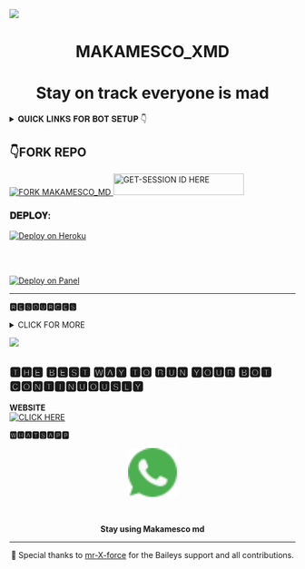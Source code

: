 <a><img src='https://files.catbox.moe/sigghy.jpg'/></a>
<h1 align="center"> MAKAMESCO_XMD </h1>
<h1 align="center"> Stay on track everyone is mad </h1>

<details>
  <summary>𝐐𝐔𝐈𝐂𝐊 𝐋𝐈𝐍𝐊𝐒 𝐅𝐎𝐑 𝐁𝐎𝐓 𝐒𝐄𝐓𝐔𝐏 👇</summary>
  - 𝘿𝙀𝙋𝙇𝙊𝙔 𝙁𝙍𝙀𝙀𝙇𝙔 𝙒𝙄𝙏𝙃 𝙎𝙀𝙎𝙎𝙄𝙊𝙉 𝙄𝘿 𝘼𝙉𝘿 𝘼𝙐𝙏𝙊 𝘾𝙊𝙉𝙁𝙄𝙂🔥.<br>
  - 𝙐𝙎𝙀 𝙋𝘼𝙉𝙀𝙇 𝘿𝙀𝙋𝙇𝙊𝙔𝙈𝙀𝙉𝙏 𝙁𝙊𝙍 𝘼𝙐𝙏𝙊 𝙍𝙐𝙉𝙉𝙄𝙉𝙂 𝘽𝙊𝙏 𝙒𝙄𝙏𝙃𝙊𝙐𝙏 𝙎𝙃 𝙁𝙄𝙇𝙀𝙎🤯.
</details>

## **👇FORK REPO**
<a href="https://github.com/mesh-matheka/Makamesco_md/fork">
  <img src="https://img.shields.io/badge/CLICK%20HERE-purple" alt="FORK MAKAMESCO_MD" width="150">
</a>

<a href="https://makamesco-md-code.onrender.com">
  <img title="GET-SESSION ID HERE" src="https://img.shields.io/badge/GET-SESSION ID HERE-h?color=green&style=for-the-badge&logo=kenya" width="230" height="38.45"/>
</a>

### 𝐃𝐄𝐏𝐋𝐎𝐘:

<a href="https://veri-nine.vercel.app/" target="_blank">
  <img src="https://img.shields.io/badge/DEPLOY%20TO%20HEROKU-purple?style=for-the-badge&logo=heroku&logoColor=white" alt="Deploy on Heroku" width="220">
</a>

<br><br>

<a href="https://panel-ver.vercel.app/" target="_blank">
  <img src="https://img.shields.io/badge/DEPLOY%20ON%20PANEL-red?style=for-the-badge&logo=serverfault" alt="Deploy on Panel" width="220">
</a>

---

**🆁🅴🆂🅾🆄🆁🅲🅴🆂**
<details>
<summary>CLICK FOR MORE</summary>
<a href="https://github.com/sesco001/Makamesco_md/archive/refs/heads/main.zip">
  <img src="https://img.shields.io/badge/DOWNLOAD%20FILES-yellow" alt="Download Zip" width="150">
</a>
  
<a href="https://bot-hosting.net/?aff=1259151615210819614">
  <img src="https://img.shields.io/badge/SIGNUP%20&%20DEPLOY-gold" alt="Sign Up Hosting" width="150">
</a>
</details>

<a><img src='https://files.catbox.moe/sigghy.jpg'/></a>

## 🆃🅷🅴 🅱🅴🆂🆃 🆆🅰🆈 🆃🅾 🆁🆄🅽 🆈🅾🆄🆁 🅱🅾🆃 🅲🅾🅽🆃🅸🅽🆄🅾🆄🆂🅻🆈

**WEBSITE**  
<a href="https://Makamescodigitalsolutions.com" target="_blank">
  <img alt="CLICK HERE" src="https://img.shields.io/badge/ VISIT TO MY WEBSITE  -25D366?style=for-the-badge&logo=discord&logoColor=white" />
</a>

**🆆🅷🅰🆃🆂🅰🅿🅿**  
<p align="center">
  <a href="https://whatsapp.com/channel/0029VbAEL9r5vKA7RCdnYG0S">
    <img alt="SIEGRIN | WhatsApp" width="86px" src="https://raw.githubusercontent.com/PikaBotz/My_Personal_Space/main/Images/AnyaBot_pics/Anya_v2/Whatsapp.svg" />
  </a>
</p>

<br clear="all">
<p align="center"><b>Stay using Makamesco md</b></p>

---

<p align="center">
  🙏 Special thanks to <a href="https://github.com/mr-X-force" target="_blank">mr-X-force</a> for the Baileys support and all contributions.
</p>
